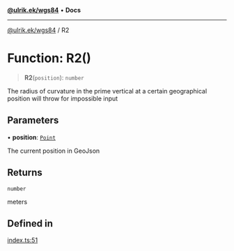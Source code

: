 [**@ulrik.ek/wgs84**](../README.md) • **Docs**

***

[@ulrik.ek/wgs84](../globals.md) / R2

# Function: R2()

> **R2**(`position`): `number`

The radius of curvature in the prime vertical at a certain geographical position
will throw for impossible input

## Parameters

• **position**: [`Point`](../interfaces/Point.md)

The current position in GeoJson

## Returns

`number`

meters

## Defined in

[index.ts:51](https://github.com/UEk/wgs84/blob/115767c3576319ff56122f2199f41fb59f155d24/src/index.ts#L51)
